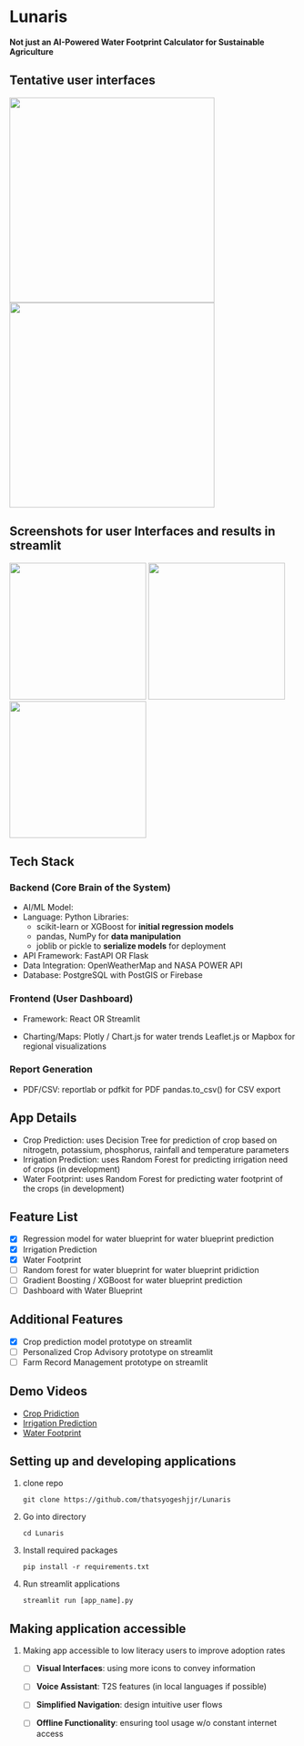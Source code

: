 # Lunaris
__Not just an AI-Powered Water Footprint Calculator for Sustainable Agriculture__

## Tentative user interfaces
<img src="https://github.com/user-attachments/assets/224e3350-cf70-4f2b-b786-ae991b12a1a1" height=360>
<img src="https://github.com/user-attachments/assets/7c7dce33-c6a1-4e13-bfcd-c308d857e33a" height=360>
<br>

## Screenshots for user Interfaces and results in streamlit
<img src="https://github.com/user-attachments/assets/64878038-274c-4d5c-8037-3c9f41413cae" height=240>
<img src="https://github.com/user-attachments/assets/5a00f6dd-694f-4199-8da9-9e6e495dfd34" height=240>
<img src="https://github.com/user-attachments/assets/0ba6d387-83ab-4b37-95ed-27ef254f5bad" height=240>



## Tech Stack
### Backend (Core Brain of the System)
- AI/ML Model:
- Language: Python 
Libraries:
    - scikit-learn or XGBoost for **initial regression models**
    - pandas, NumPy for **data manipulation**
    - joblib or pickle to **serialize models** for deployment
- API Framework: FastAPI OR Flask
- Data Integration: OpenWeatherMap and NASA POWER API
- Database: PostgreSQL with PostGIS or Firebase

### Frontend (User Dashboard)
- Framework:
        React OR Streamlit
  
- Charting/Maps:
        Plotly / Chart.js for water trends
        Leaflet.js or Mapbox for regional visualizations

### Report Generation
- PDF/CSV:
  reportlab or pdfkit for PDF
  pandas.to_csv() for CSV export
 
## App Details
- Crop Prediction: uses Decision Tree for prediction of crop based on nitrogetn, potassium, phosphorus, rainfall and temperature parameters
- Irrigation Prediction: uses Random Forest for predicting irrigation need of crops (in development)
- Water Footprint: uses Random Forest for predicting water footprint of the crops (in development)

## Feature List 
- [x] Regression model for water blueprint for water blueprint prediction
- [x] Irrigation Prediction
- [x] Water Footprint
- [ ] Random forest for water blueprint for water blueprint pridiction
- [ ] Gradient Boosting / XGBoost for water blueprint prediction
- [ ] Dashboard with Water Blueprint

## Additional Features
- [x] Crop prediction model prototype on streamlit
- [ ] Personalized Crop Advisory prototype on streamlit
- [ ] Farm Record Management prototype on streamlit

## Demo Videos
- [Crop Pridiction](https://youtu.be/i9wpE1C-MpA)
- [Irrigation Prediction](#)
- [Water Footprint](#)

## Setting up and developing applications
1. clone repo
    ```
    git clone https://github.com/thatsyogeshjjr/Lunaris
    ```
2. Go into directory
    ```
    cd Lunaris
    ```
3. Install required packages
    ```
    pip install -r requirements.txt
    ```
4. Run streamlit applications
    ```
    streamlit run [app_name].py
    ``` 



## Making application accessible
1. Making app accessible to low literacy users to improve adoption rates
    - [ ] **Visual Interfaces**: using more icons to convey information
    - [ ] **Voice Assistant**: T2S features (in local languages if possible)
    - [ ] **Simplified Navigation**: design intuitive user flows
    - [ ] **Offline Functionality**: ensuring tool usage w/o constant internet access
 



